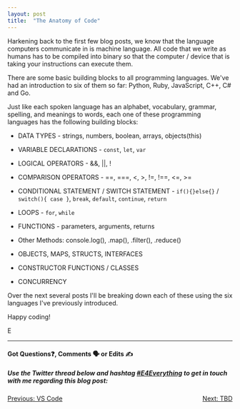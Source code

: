 ```yaml
---
layout: post
title:  "The Anatomy of Code"
---
```


Harkening back to the first few blog posts, we know that the language computers communicate in is machine language.  All code that we write as humans has to be compiled into binary so that the computer / device that is taking your instructions can execute them.

There are some basic building blocks to all programming languages. We've had an introduction to six of them so far: Python, Ruby, JavaScript, C++, C# and Go.

Just like each spoken language has an alphabet, vocabulary, grammar, spelling, and meanings to words, each one of these programming languages has the following building blocks:

- DATA TYPES - strings, numbers, boolean, arrays, objects(this)

- VARIABLE DECLARATIONS - `const`, `let`, `var`

- LOGICAL OPERATORS - &&, ||, !

- COMPARISON OPERATORS -  ==, ===, <, >, !=, !==, <=, >=

- CONDITIONAL STATEMENT / SWITCH STATEMENT - `if(){}else{}` / `switch(){ case }`, `break`, `default`, `continue`, `return`

- LOOPS - `for`, `while`

- FUNCTIONS - parameters, arguments, returns

- Other Methods: console.log(), .map(), .filter(), .reduce()

- OBJECTS, MAPS, STRUCTS, INTERFACES

- CONSTRUCTOR FUNCTIONS / CLASSES

- CONCURRENCY

Over the next several posts I'll be breaking down each of these using the six languages I've previously introduced.

Happy coding!

E
<hr>
<h4>Got Questions❓, Comments 🗣 or Edits ✍</h4>
<h5>Use the Twitter thread below and hashtag <a href="https://twitter.com/hashtag/e4everything?f=tweets&vertical=default&lang=en" target="_blank">#E4Everything</a> to get in touch with me regarding this blog post:</h5>

<span><a href="https://eamoses.github.io/blog/2019/06/06/vs-code.html" style="float:left;">Previous: VS Code</a><a href="https://eamoses.github.io/blog/2019/06/11/tba.html" style="float:right;">Next: TBD</a></span>